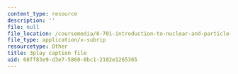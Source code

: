 ```yaml
---
content_type: resource
description: ''
file: null
file_location: /coursemedia/8-701-introduction-to-nuclear-and-particle-physics-fall-2020/08ff83e9d3e758608bc12102e1265365_k2-dTdj5wkk.vtt
file_type: application/x-subrip
resourcetype: Other
title: 3play caption file
uid: 08ff83e9-d3e7-5860-8bc1-2102e1265365
---
```

